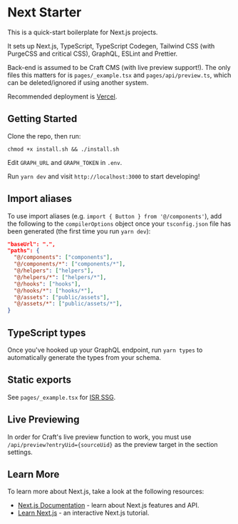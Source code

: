 # Next Starter

This is a quick-start boilerplate for Next.js projects.

It sets up Next.js, TypeScript, TypeScript Codegen, Tailwind CSS (with PurgeCSS and critical CSS), GraphQL, ESLint and Prettier.

Back-end is assumed to be Craft CMS (with live preview support!). The only files this matters for is `pages/_example.tsx` and `pages/api/preview.ts`, which can be deleted/ignored if using another system.

Recommended deployment is [Vercel](https://vercel.app).

## Getting Started

Clone the repo, then run:

`chmod +x install.sh && ./install.sh`

Edit `GRAPH_URL` and `GRAPH_TOKEN` in `.env`.

Run `yarn dev` and visit `http://localhost:3000` to start developing!

## Import aliases

To use import aliases (e.g. `import { Button } from '@/components'`), add the following to the `compilerOptions` object once your `tsconfig.json` file has been generated (the first time you run `yarn dev`):

```json
"baseUrl": ".",
"paths": {
  "@/components": ["components"],
  "@/components/*": ["components/*"],
  "@/helpers": ["helpers"],
  "@/helpers/*": ["helpers/*"],
  "@/hooks": ["hooks"],
  "@/hooks/*": ["hooks/*"],
  "@/assets": ["public/assets"],
  "@/assets/*": ["public/assets/*"],
}
```

## TypeScript types

Once you've hooked up your GraphQL endpoint, run `yarn types` to automatically generate the types from your schema.

## Static exports

See `pages/_example.tsx` for [ISR SSG](https://nextjs.org/docs/basic-features/data-fetching#getstaticprops-static-generation).

## Live Previewing

In order for Craft's live preview function to work, you must use `/api/preview?entryUid={sourceUid}` as the preview target in the section settings.

## Learn More

To learn more about Next.js, take a look at the following resources:

- [Next.js Documentation](https://nextjs.org/docs) - learn about Next.js features and API.
- [Learn Next.js](https://nextjs.org/learn) - an interactive Next.js tutorial.
